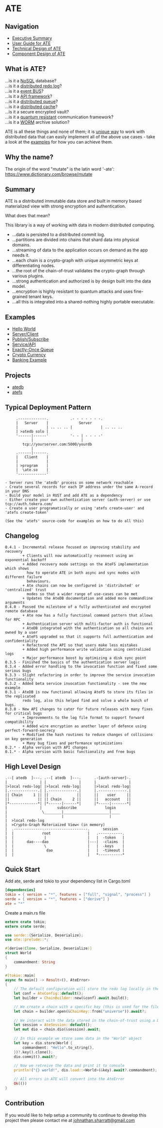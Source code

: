 ATE
===

## Navigation

- [Executive Summary](README.md)
- [User Guide for ATE](doc/guide.md)
- [Technical Design of ATE](doc/design.md)
- [Component Design of ATE](doc/components.md)

## What is ATE?

...is it a [NoSQL](https://en.wikipedia.org/wiki/NoSQL) database?  
...is it a [distributed redo log](https://en.wikipedia.org/wiki/Redo_log)?  
...is it a [event BUS](https://en.wikipedia.org/wiki/Publish%E2%80%93subscribe_pattern)?  
...is it a [API framework](https://en.wikipedia.org/wiki/Command_pattern)?  
...is it a [distributed queue](https://en.wikipedia.org/wiki/Message_queue)?  
...is it a [distributed cache](https://en.wikipedia.org/wiki/Distributed_cache)?  
...is it a secure encrypted vault?  
...is it a [quantum resistant](https://en.wikipedia.org/wiki/NIST_Post-Quantum_Cryptography_Competition) communication framework?  
...is it a [WORM](https://en.wikipedia.org/wiki/Write_once_read_many) archive solution?  
    
ATE is all these things and none of them; it is [unique way](doc/design.md) to work with distributed
data that can easily implement all of the above use cases - take a look at the [examples](#examples)
for how you can achieve them.

## Why the name?

The origin of the word "mutate" is the latin word '-ate':  
https://www.dictionary.com/browse/mutate

## Summary

ATE is a distributed immutable data store and built in memory based materialized
view with strong encryption and authentication.

What does that mean?

This library is a way of working with data in modern distributed computing.
* ...data is persisted to a distributed commit log.
* ...partitions are divided into chains that shard data into physical domains.
* ...streaming of data to the application occurs on demand as the app needs it.
* ...each chain is a crypto-graph with unique asymmetric keys at differentiating nodes.
* ...the root of the chain-of-trust validates the crypto-graph through various plugins.
* ...strong authentication and authorized is by design built into the data model.
* ...encryption is highly resistant to quantum attacks and uses fine-grained tenant keys.
* ...all this is integrated into a shared-nothing highly portable executable.

## Examples

- [Hello World](lib/examples/hello-world.rs)
- [Server/Client](lib/examples/server-client.rs)
- [Publish/Subscribe](lib/examples/bus-or-queue.rs)
- [Service/API](lib/examples/service-api.rs)
- [Exactly-Once Queue](lib/examples/bus-or-queue.rs)
- [Crypto Currency](lib/examples/coin.rs)
- [Banking Example](lib/examples/bank.rs)

## Projects

- [atedb](atedb/README.md)
- [atefs](atefs/README.md)

## Typical Deployment Pattern

```
     .-------------.          .- - - - - - -.
     |   Server    |              Server
     |             | .. .. .. |             | .. .. ..
     | >atedb solo |
     '------|------'          '- - | - - - -'
            |                      |
        tcp://yourserver.com:5000/yourdb
            |
     .------|------.
     |   Client    |
     |             |                 
     | >program    |
     |  \ate.so    |
     '-------------'

- Server runs the 'atedb' process on some network reachable
- Create several records for each IP address under the same A-record in your DNS
- Build your model in RUST and add ATE as a dependency
- Either create your own authentication server (auth-server) or use tcp://auth.tokera.com/
- Create a user programatically or using 'atefs create-user' and 'atefs create-token'

(See the 'atefs' source-code for examples on how to do all this)
```

## Changelog

```
0.4.1 - Incremental release focused on improving stability and recovery
        + Clients will now automatically reconnect using an exponential backoff
        + Added recovery mode settings on the AteFS implementation which shows
          how to operate ATE in both async and sync modes with different failure
          behaviours.
        + Ate chains can now be configured in 'distributed' or 'centralized' trust
          modes so that a wider range of use-cases can be met
        + Updates the AteDB documentation and added more commandline arguments
0.4.0 - Passed the milestone of a fully authenticated and encrypted remote database
        + Ate now has a fully functional command pattern that allows for RPC
        + Authentication server with multi-factor auth is functional
        + AteDB integrated with the authentication so all chains are owned by a user
        + AteFS upgraded so that it supports full authentication and confidentiality
        + Refactored the API so that users make less mistakes
        + Added high performance write validation using centralized logs
        + Major performance boost by optimizing a disk sync point
0.3.5 - Finished the basics of the authentication server logic
0.3.4 - Added error handling to the invocation function and fixed some serious bugs
0.3.3 - Slight refactoring in order to improve the service invocation functionality
0.3.2 - Added beta service invocation functionality - see the new example
0.3.1 - AteDB is now functional allowing AteFS to store its files in the replicated
        redo log, also this helped find and solve a whole bunch of bugs.
0.3.0 - New API changes to cater for future releases with many fixes for critical bugs
        + Improvements to the log file format to support forward compatibility
        + Added wire encryption as another layer of defence using perfect-forward-secrecy
        + Modified the hash routines to reduce changes of collisions on key generation
        + Many bug fixes and performance optimizations
0.2.* - Alpha version with API changes
0.1.* - Alpha version with basic functionality and free bugs
```

## High Level Design

    .--[ atedb  ]---. .--[ atedb  ]---.      .-[auth-server]-.
    |               | |               |      |               |
    |>local redo-log| |>local redo-log|      |>local redo-log|
    |.-------------.| |.-------------.|      |.-------------.|
    || Chain     1 || ||             ||      ||    user     ||
    ||             || || Chain     2 ||      ||   account   ||
    |*-------------*| |*------|------*|      |*-----|-------*|
    |               |       subscribe             login      
    |                \________|_____________________|____
    |                         |                     |    
    |  >local redo-log                                   
    |  >Crypto-Graph Materiaized View< (in memory)       
    |  .----------------------------------.      session 
    |  |             root                 |   .-----------.
    |  |              |                   |   |  -token   |
    |  |      dao----dao                  |---|  -claims  |
    |  |              \                   |   |  -keys    |
    |  |               dao                |   |  -timeout |
    |  |                                  |   *-----------*


## Quick Start

Add ate, serde and tokio to your dependency list in Cargo.toml

```toml
[dependencies]
tokio = { version = "*", features = ["full", "signal", "process"] }
serde = { version = "*", features = ["derive"] }
ate = "*"
```

Create a main.rs file

```rust
extern crate tokio;
extern crate serde;

use serde::{Serialize, Deserialize};
use ate::prelude::*;

#[derive(Clone, Serialize, Deserialize)]
struct World
{
    commandment: String
}

#[tokio::main]
async fn main() -> Result<(), AteError>
{
    // The default configuration will store the redo log locally in the temporary folder
    let conf = AteConfig::default();
    let builder = ChainBuilder::new(&conf).await.build();

    // We create a chain with a specific key (this is used for the file name it creates)
    let chain = builder.open(&ChainKey::from("universe")).await?;
    
    // We interact with the data stored in the chain-of-trust using a DIO
    let session = AteSession::default();
    let mut dio = chain.dio(&session).await;
    
    // In this example we store some data in the "World" object
    let key = dio.store(World {
        commandment: "Hello".to_string(),
    })?.key().clone();
    dio.commit().await?;
    
    // Now we retreive the data and print it to console
    println!("{} world!", dio.load::<World>(&key).await?.commandment);

    // All errors in ATE will convert into the AteError
    Ok(())
}
```

## Contribution

If you would like to help setup a community to continue to develop this project
then please contact me at [johnathan.sharratt@gmail.com](johnathan.sharratt@gmail.com)
